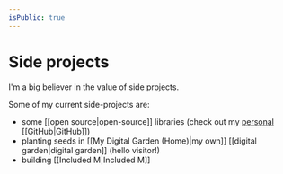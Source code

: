 ```yaml
---
isPublic: true
---
```


# Side projects

I'm a big believer in the value of side projects.

Some of my current side-projects are:
- some [[open source|open-source]] libraries (check out my [personal](https://github.com/richardcrng) [[GitHub|GitHub]])
- planting seeds in [[My Digital Garden (Home)|my own]] [[digital garden|digital garden]] (hello visitor!)
- building [[Included M|Included M]]